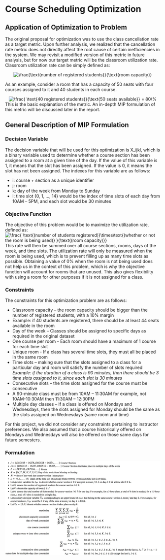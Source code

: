 # Course Scheduling Optimization

## Application of Optimization to Problem
The original proposal for optimization was to use the class cancellation rate as a target metric. Upon further analysis, we realized that the cancellation rate metric does not directly affect the root cause of certain inefficiencies in the system. We may revisit a modified version of this metric in future analysis, but for now our target metric will be the classroom utilization rate.
Classroom utilization rate can be simply defined as:  
<div style="text-align:center"><img src="https://latex.codecogs.com/gif.latex?\frac{\text{number&space;of&space;registered&space;students}}{\text{room&space;capacity}}" title="\frac{\text{number of registered students}}{\text{room capacity}}" /></div>  

As an example, consider a room that has a capacity of 50 seats with four courses assigned to it and 40 students in each course.  
<div style="text-align:center"><img src="https://latex.codecogs.com/gif.latex?\frac{&space;\text{40&space;registered&space;students}}{\text{50&space;seats&space;available}}&space;=&space;80\%" title="\frac{ \text{40 registered students}}{\text{50 seats available}} = 80\%" /></div>
This is the basic explanation of the metric. An in-depth MIP formulation of this metric will be discussed later in the report. 

## General Description of MIP Formulation  
### Decision Variable
The decision variable that will be used for this optimization is X_ijkl, which is a binary variable used to determine whether a course section has been assigned to a room at a given time of the day. If the value of this variable is 1, it means that the slot has been assigned. If the value is 0, it means the slot has not been assigned. The indexes for this variable are as follows:
* i: course + section as a unique identifier
* j: room
* k: day of the week from Monday to Sunday
* l: time slot {0, 1, …, 14} would be the index of time slots of each day from 10AM – 5PM, and each slot would be 30 minutes  
  
### Objective Function
The objective of this problem would be to maximize the utilization rate, defined as:
<img src="https://latex.codecogs.com/gif.latex?\frac{&space;\text{(number&space;of&space;students&space;registered)}\times\text{(whether&space;or&space;not&space;the&space;room&space;is&space;being&space;used)}&space;}{\text{(room&space;capacity)}}" title="\frac{ \text{(number of students registered)}\times\text{(whether or not the room is being used)} }{\text{(room capacity)}}" />  
This rate will then be summed over all course sections, rooms, days of the week, and time slots. The utilization rate will only be measured when the room is being used, which is to prevent filling up as many time slots as possible. Obtaining a value of 0% when the room is not being used does not help us in the context of this problem, which is why the objective function will account for rooms that are unused. This also gives flexibility with using a room for other purposes if it is not assigned for a class. 
  
### Constraints
The constraints for this optimization problem are as follows:
* Classroom capacity – the room capacity should be bigger than the number of registered students, with a 10% margin
* Example: if 40 students are registered, there should be at least 44 seats available in the room
* Day of the week – Classes should be assigned to specific days as required in the original dataset
* One course per room - Each room should have a maximum of 1 course for each time slot
* Unique room - If a class has several time slots, they must all be placed in the same room
* Time slots – making sure that the slots assigned to a class for a particular day and room will satisfy the number of slots required  
   *Example: if the duration of a class is 90 minutes, then there should be 3 time slots assigned to it, since each slot is 30 minutes*
* Consecutive slots – the time slots assigned for the course must be consecutive
* A 90-minute class must be from 10AM – 11:30AM for example, not 10AM-10:30AM then 11:30AM – 12:30PM
* Multiple day classes – If a class is offered on Mondays and Wednesdays, then the slots assigned for Monday should be the same as the slots assigned on Wednesdays (same room and time)  
  
For this project, we did not consider any constraints pertaining to instructor preferences. We also assumed that a course historically offered on Mondays and Wednesdays will also be offered on those same days for future semesters.
  
### Formulation  
![dataflow](https://github.com/BenKang34/CourseSchedulingOptimization/blob/master/Formulation.png)
